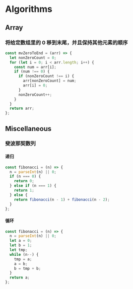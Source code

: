 # Algorithms

## Array

### 将给定数组里的 0 移到末尾，并且保持其他元素的顺序

```js
const mvZeroToEnd = (arr) => {
  let nonZeroCount = 0;
  for (let i = 0; i < arr.length; i++) {
    const num = arr[i];
    if (num !== 0) {
      if (nonZeroCount !== i) {
        arr[nonZeroCount] = num;
        arr[i] = 0;
      }
      nonZeroCount++;
    }
  }
  return arr;
};
```

## Miscellaneous

### 斐波那契数列

#### 递归

```js
const fibonacci = (n) => {
  n = parseInt(n) || 0;
  if (n === 0) {
    return 0;
  } else if (n === 1) {
    return 1;
  } else {
    return fibonacci(n - 1) + fibonacci(n - 2);
  }
};
```

#### 循环

```js
const fibonacci = (n) => {
  n = parseInt(n) || 0;
  let a = 0;
  let b = 1;
  let tmp;
  while (n--) {
    tmp = a;
    a = b;
    b = tmp + b;
  }
  return a;
};
```
